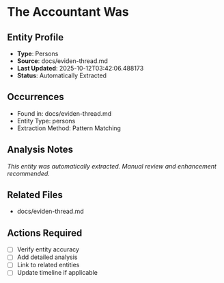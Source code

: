 # The Accountant Was

## Entity Profile
- **Type**: Persons
- **Source**: docs/eviden-thread.md
- **Last Updated**: 2025-10-12T03:42:06.488173
- **Status**: Automatically Extracted

## Occurrences
- Found in: docs/eviden-thread.md
- Entity Type: persons
- Extraction Method: Pattern Matching

## Analysis Notes
*This entity was automatically extracted. Manual review and enhancement recommended.*

## Related Files
- docs/eviden-thread.md

## Actions Required
- [ ] Verify entity accuracy
- [ ] Add detailed analysis
- [ ] Link to related entities
- [ ] Update timeline if applicable
